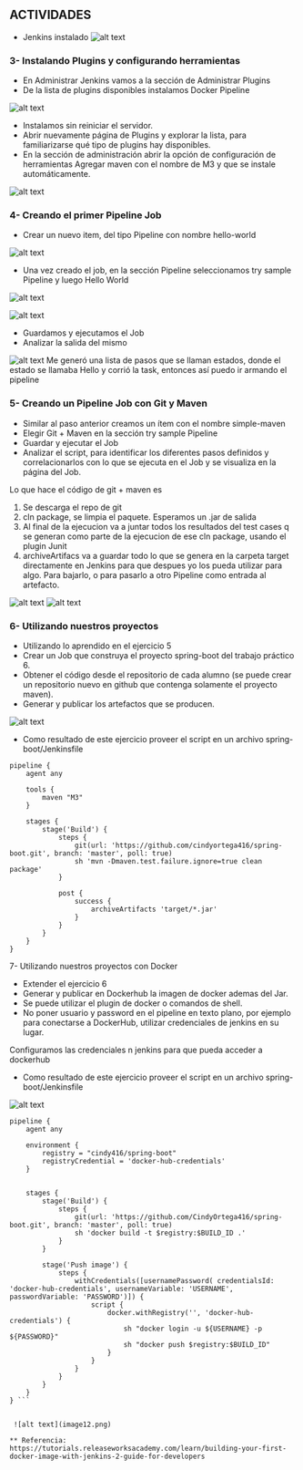 ## ACTIVIDADES

* Jenkins instalado
 ![alt text](image1.PNG)

### 3- Instalando Plugins y configurando herramientas
* En Administrar Jenkins vamos a la sección de Administrar Plugins
* De la lista de plugins disponibles instalamos Docker Pipeline

 ![alt text](image2.PNG)

* Instalamos sin reiniciar el servidor.
* Abrir nuevamente página de Plugins y explorar la lista, para familiarizarse qué tipo de plugins hay disponibles.
* En la sección de administración abrir la opción de configuración de herramientas
Agregar maven con el nombre de M3 y que se instale automáticamente.

 ![alt text](image3.PNG)

### 4- Creando el primer Pipeline Job
* Crear un nuevo item, del tipo Pipeline con nombre hello-world

 ![alt text](image4.PNG)

* Una vez creado el job, en la sección Pipeline seleccionamos try sample Pipeline y luego Hello World

 ![alt text](image5.PNG)

 ![alt text](image6.PNG)

* Guardamos y ejecutamos el Job
* Analizar la salida del mismo

 ![alt text](image6.PNG)
Me generó una lista de pasos que se llaman estados, donde el estado se llamaba Hello y corrió la task, entonces así puedo ir armando el pipeline 

### 5- Creando un Pipeline Job con Git y Maven
* Similar al paso anterior creamos un ítem con el nombre simple-maven
* Elegir Git + Maven en la sección try sample Pipeline
* Guardar y ejecutar el Job
* Analizar el script, para identificar los diferentes pasos definidos y correlacionarlos con lo que se ejecuta en el Job y se visualiza en la página del Job.

Lo que hace el código de git + maven es
1. Se descarga el repo de git
2. cln package, se limpia el paquete. Esperamos un .jar de salida
3. Al final de la ejecucion va a juntar todos los resultados del test cases q se generan como parte de la ejecucion de ese cln package, usando el plugin Junit
4. archiveArtifacs va a guardar todo lo que se genera en la carpeta target directamente en Jenkins para que despues yo los pueda utilizar para algo. Para bajarlo, o para pasarlo a otro Pipeline como entrada al artefacto.


 ![alt text](image8.PNG)
 ![alt text](image9.PNG)

### 6- Utilizando nuestros proyectos
* Utilizando lo aprendido en el ejercicio 5
* Crear un Job que construya el proyecto spring-boot del trabajo práctico 6.
* Obtener el código desde el repositorio de cada alumno (se puede crear un repositorio nuevo en github que contenga solamente el proyecto maven).
* Generar y publicar los artefactos que se producen.

 ![alt text](image10.PNG)

* Como resultado de este ejercicio proveer el script en un archivo spring-boot/Jenkinsfile

```
pipeline {
    agent any

    tools {
        maven "M3"
    }

    stages {
        stage('Build') {
            steps {
                git(url: 'https://github.com/cindyortega416/spring-boot.git', branch: 'master', poll: true)
                sh 'mvn -Dmaven.test.failure.ignore=true clean package'
            }

            post {
                success {
                    archiveArtifacts 'target/*.jar'
                }
            }
        }
    }
} 
```

7- Utilizando nuestros proyectos con Docker
* Extender el ejercicio 6
* Generar y publicar en Dockerhub la imagen de docker ademas del Jar.
* Se puede utilizar el plugin de docker o comandos de shell.
* No poner usuario y password en el pipeline en texto plano, por ejemplo para conectarse a DockerHub, utilizar credenciales de jenkins en su lugar.

 Configuramos las credenciales n jenkins para que pueda acceder a dockerhub

* Como resultado de este ejercicio proveer el script en un archivo spring-boot/Jenkinsfile

 ![alt text](image11.PNG)

```
pipeline {
    agent any

    environment { 
        registry = "cindy416/spring-boot" 
        registryCredential = 'docker-hub-credentials' 
    }
    
    
    stages {
        stage('Build') {
            steps {
                git(url: 'https://github.com/CindyOrtega416/spring-boot.git', branch: 'master', poll: true)
                sh 'docker build -t $registry:$BUILD_ID .'
            }
        }
        
        stage('Push image') {
            steps {
                withCredentials([usernamePassword( credentialsId: 'docker-hub-credentials', usernameVariable: 'USERNAME', passwordVariable: 'PASSWORD')]) {
                    script {
                        docker.withRegistry('', 'docker-hub-credentials') {
                            sh "docker login -u ${USERNAME} -p ${PASSWORD}"
                            sh "docker push $registry:$BUILD_ID"
                        }   
                    }
                }   
            }
        }
    }
} ```


 ![alt text](image12.png)

** Referencia: https://tutorials.releaseworksacademy.com/learn/building-your-first-docker-image-with-jenkins-2-guide-for-developers
